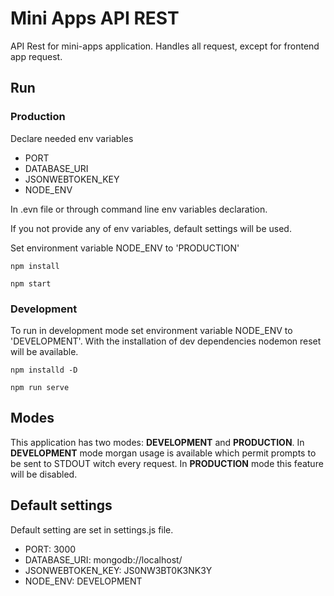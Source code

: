 # Mini Apps API REST

API Rest for mini-apps application. Handles all request, except for frontend app request.

## Run

### Production
Declare needed env variables
- PORT
- DATABASE_URI
- JSONWEBTOKEN_KEY
- NODE_ENV

In .evn file or through command line env variables declaration.

If you not provide any of env variables, default settings will be used.

Set environment variable NODE_ENV to 'PRODUCTION'

```
npm install 
```

```
npm start 
```

### Development
To run in development mode set environment variable NODE_ENV to 'DEVELOPMENT'. With the installation of dev 
dependencies nodemon reset will be available.

````
npm installd -D
````

````
npm run serve
````

## Modes

This application has two modes: **DEVELOPMENT** and **PRODUCTION**. In **DEVELOPMENT** mode morgan usage is available which
permit prompts to be sent to STDOUT witch every request. In **PRODUCTION** mode this feature will be disabled.

## Default settings

Default setting are set in settings.js file.

- PORT: 3000
- DATABASE_URI: mongodb://localhost/
- JSONWEBTOKEN_KEY: JS0NW3BT0K3NK3Y
- NODE_ENV: DEVELOPMENT
